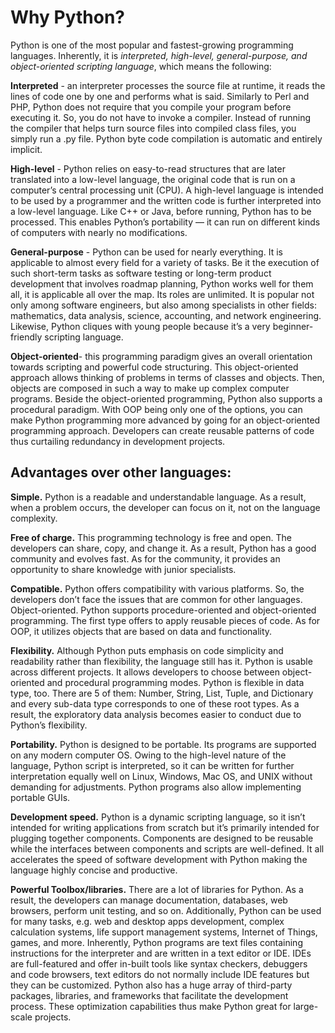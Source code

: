 # Why Python?

Python is one of the most popular and fastest-growing programming languages. Inherently, it is *interpreted, high-level, general-purpose, and object-oriented scripting language*, which means the following:

**Interpreted** - an interpreter processes the source file at runtime, it reads the lines of code one by one and performs what is said. Similarly to Perl and PHP, Python does not require that you compile your program before executing it. So, you do not have to invoke a compiler. Instead of running the compiler that helps turn source files into compiled class files, you simply run a .py file. Python byte code compilation is automatic and entirely implicit.


**High-level** - Python relies on easy-to-read structures that are later translated into a low-level language, the original code that is run on a computer’s central processing unit (CPU). A high-level language is intended to be used by a programmer and the written code is further interpreted into a low-level language. Like C++ or Java, before running, Python has to be processed. This enables Python’s portability — it can run on different kinds of computers with nearly no modifications.



**General-purpose** - Python can be used for nearly everything. It is applicable to almost every field for a variety of tasks. Be it the execution of such short-term tasks as software testing or long-term product development that involves roadmap planning, Python works well for them all, it is applicable all over the map. Its roles are unlimited. It is popular not only among software engineers, but also among specialists in other fields: mathematics, data analysis, science, accounting, and network engineering. Likewise, Python cliques with young people because it’s a very beginner-friendly scripting language.


**Object-oriented**- this programming paradigm gives an overall orientation towards scripting and powerful code structuring. This object-oriented approach allows thinking of problems in terms of classes and objects. Then, objects are composed in such a way to make up complex computer programs. Beside the object-oriented programming, Python also supports a procedural paradigm. With OOP being only one of the options, you can make Python programming more advanced by going for an object-oriented programming approach. Developers can create reusable patterns of code thus curtailing redundancy in development projects.


## Advantages over other languages:


**Simple.** Python is a readable and understandable language. As a result, when a problem occurs, the developer can focus on it, not on the language complexity.

**Free of charge.** This programming technology is free and open. The developers can share, copy, and change it. As a result, Python has a good community and evolves fast. As for the community, it provides an opportunity to share knowledge with junior specialists.


**Compatible.** Python offers compatibility with various platforms. So, the developers don’t face the issues that are common for other languages.
Object-oriented. Python supports procedure-oriented and object-oriented programming. The first type offers to apply reusable pieces of code. As for OOP, it utilizes objects that are based on data and functionality.

**Flexibility.** Although Python puts emphasis on code simplicity and readability rather than flexibility, the language still has it. Python is usable across different projects. It allows developers to choose between object-oriented and procedural programming modes. Python is flexible in data type, too. There are 5 of them: Number, String, List, Tuple, and Dictionary and every sub-data type corresponds to one of these root types. As a result, the exploratory data analysis becomes easier to conduct due to Python’s flexibility.


**Portability.** Python is designed to be portable. Its programs are supported on any modern computer OS. Owing to the high-level nature of the language, Python script is interpreted, so it can be written for further interpretation equally well on Linux, Windows, Mac OS, and UNIX without demanding for adjustments. Python programs also allow implementing portable GUIs.

**Development speed.** Python is a dynamic scripting language, so it isn’t intended for writing applications from scratch but it’s primarily intended for plugging together components. Components are designed to be reusable while the interfaces between components and scripts are well-defined. It all accelerates the speed of software development with Python making the language highly concise and productive.


**Powerful Toolbox/libraries.** There are a lot of libraries for Python. As a result, the developers can manage documentation, databases, web browsers, perform unit testing, and so on. Additionally, Python can be used for many tasks, e.g. web and desktop apps development, complex calculation systems, life support management systems, Internet of Things, games, and more.
Inherently, Python programs are text files containing instructions for the interpreter and are written in a text editor or IDE. IDEs are full-featured and offer in-built tools like syntax checkers, debuggers and code browsers, text editors do not normally include IDE features but they can be customized. Python also has a huge array of third-party packages, libraries, and frameworks that facilitate the development process. These optimization capabilities thus make Python great for large-scale projects.

